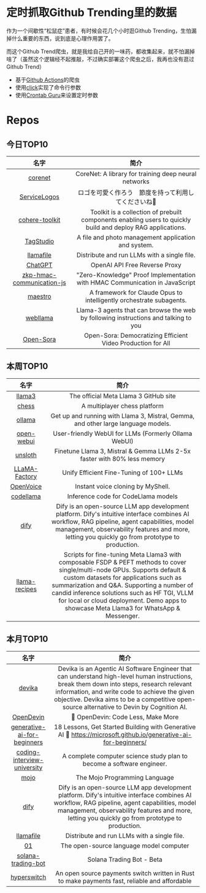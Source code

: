 # 定时抓取Github Trending里的数据

作为一个间歇性“松鼠症”患者，有时候会花几个小时逛Github Trending，生怕漏掉什么重要的东西，说到底是心理作用罢了。

而这个Github Trend爬虫，就是我给自己开的一味药，都收集起来，就不怕漏掉啥了（虽然这个逻辑经不起推敲，不过确实部署这个爬虫之后，我再也没有逛过Github Trend）

* 基于[Github Actions](https://docs.github.com/en/actions)的爬虫
* 使用[click](https://github.com/pallets/click)实现了命令行参数
* 使用[Crontab Guru](https://crontab.guru/)来设置定时参数

# Repos
## 今日TOP10 
<!-- START OF DAILY_TOP10_REPOS -->
| 名字 | 简介 |
| :----: | :----: |
| [corenet](https://github.com/apple/corenet) | CoreNet: A library for training deep neural networks |
| [ServiceLogos](https://github.com/SAWARATSUKI/ServiceLogos) | ロゴを可愛く作ろう　節度を持って利用してくださいね🫠 |
| [cohere-toolkit](https://github.com/cohere-ai/cohere-toolkit) | Toolkit is a collection of prebuilt components enabling users to quickly build and deploy RAG applications. |
| [TagStudio](https://github.com/CyanVoxel/TagStudio) | A file and photo management application and system. |
| [llamafile](https://github.com/Mozilla-Ocho/llamafile) | Distribute and run LLMs with a single file. |
| [ChatGPT](https://github.com/PawanOsman/ChatGPT) | OpenAI API Free Reverse Proxy |
| [zkp-hmac-communication-js](https://github.com/zk-Call/zkp-hmac-communication-js) | "Zero-Knowledge" Proof Implementation with HMAC Communication in JavaScript |
| [maestro](https://github.com/Doriandarko/maestro) | A framework for Claude Opus to intelligently orchestrate subagents. |
| [webllama](https://github.com/McGill-NLP/webllama) | Llama-3 agents that can browse the web by following instructions and talking to you |
| [Open-Sora](https://github.com/hpcaitech/Open-Sora) | Open-Sora: Democratizing Efficient Video Production for All |
<!-- END OF DAILY_TOP10_REPOS -->

## 本周TOP10
<!-- START OF WEEKLY_TOP10_REPOS -->
| 名字 | 简介 |
| :----: | :----: |
| [llama3](https://github.com/meta-llama/llama3) | The official Meta Llama 3 GitHub site |
| [chess](https://github.com/code100x/chess) | A multiplayer chess platform |
| [ollama](https://github.com/ollama/ollama) | Get up and running with Llama 3, Mistral, Gemma, and other large language models. |
| [open-webui](https://github.com/open-webui/open-webui) | User-friendly WebUI for LLMs (Formerly Ollama WebUI) |
| [unsloth](https://github.com/unslothai/unsloth) | Finetune Llama 3, Mistral & Gemma LLMs 2-5x faster with 80% less memory |
| [LLaMA-Factory](https://github.com/hiyouga/LLaMA-Factory) | Unify Efficient Fine-Tuning of 100+ LLMs |
| [OpenVoice](https://github.com/myshell-ai/OpenVoice) | Instant voice cloning by MyShell. |
| [codellama](https://github.com/meta-llama/codellama) | Inference code for CodeLlama models |
| [dify](https://github.com/langgenius/dify) | Dify is an open-source LLM app development platform. Dify's intuitive interface combines AI workflow, RAG pipeline, agent capabilities, model management, observability features and more, letting you quickly go from prototype to production. |
| [llama-recipes](https://github.com/meta-llama/llama-recipes) | Scripts for fine-tuning Meta Llama3 with composable FSDP & PEFT methods to cover single/multi-node GPUs. Supports default & custom datasets for applications such as summarization and Q&A. Supporting a number of candid inference solutions such as HF TGI, VLLM for local or cloud deployment. Demo apps to showcase Meta Llama3 for WhatsApp & Messenger. |
<!-- END OF WEEKLY_TOP10_REPOS -->

## 本月TOP10
<!-- START OF MONTHLY_TOP10_REPOS -->
| 名字 | 简介 |
| :----: | :----: |
| [devika](https://github.com/stitionai/devika) | Devika is an Agentic AI Software Engineer that can understand high-level human instructions, break them down into steps, research relevant information, and write code to achieve the given objective. Devika aims to be a competitive open-source alternative to Devin by Cognition AI. |
| [OpenDevin](https://github.com/OpenDevin/OpenDevin) | 🐚 OpenDevin: Code Less, Make More |
| [generative-ai-for-beginners](https://github.com/microsoft/generative-ai-for-beginners) | 18 Lessons, Get Started Building with Generative AI 🔗 https://microsoft.github.io/generative-ai-for-beginners/ |
| [coding-interview-university](https://github.com/jwasham/coding-interview-university) | A complete computer science study plan to become a software engineer. |
| [mojo](https://github.com/modularml/mojo) | The Mojo Programming Language |
| [dify](https://github.com/langgenius/dify) | Dify is an open-source LLM app development platform. Dify's intuitive interface combines AI workflow, RAG pipeline, agent capabilities, model management, observability features and more, letting you quickly go from prototype to production. |
| [llamafile](https://github.com/Mozilla-Ocho/llamafile) | Distribute and run LLMs with a single file. |
| [01](https://github.com/OpenInterpreter/01) | The open-source language model computer |
| [solana-trading-bot](https://github.com/warp-id/solana-trading-bot) | Solana Trading Bot - Beta |
| [hyperswitch](https://github.com/juspay/hyperswitch) | An open source payments switch written in Rust to make payments fast, reliable and affordable |
<!-- END OF MONTHLY_TOP10_REPOS -->
